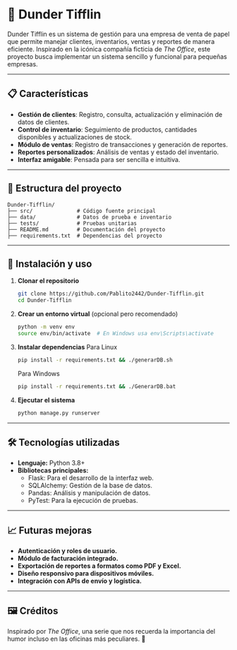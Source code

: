 
# 📝 Dunder Tifflin

Dunder Tifflin es un sistema de gestión para una empresa de venta de papel que permite manejar clientes, inventarios, ventas y reportes de manera eficiente. Inspirado en la icónica compañía ficticia de *The Office*, este proyecto busca implementar un sistema sencillo y funcional para pequeñas empresas.

---

## 📋 Características

- **Gestión de clientes**: Registro, consulta, actualización y eliminación de datos de clientes.
- **Control de inventario**: Seguimiento de productos, cantidades disponibles y actualizaciones de stock.
- **Módulo de ventas**: Registro de transacciones y generación de reportes.
- **Reportes personalizados**: Análisis de ventas y estado del inventario.
- **Interfaz amigable**: Pensada para ser sencilla e intuitiva.

---

## 📂 Estructura del proyecto

```
Dunder-Tifflin/
├── src/              # Código fuente principal
├── data/             # Datos de prueba e inventario
├── tests/            # Pruebas unitarias
├── README.md         # Documentación del proyecto
├── requirements.txt  # Dependencias del proyecto
```

---

## 🚀 Instalación y uso

1. **Clonar el repositorio**  
   ```bash
   git clone https://github.com/Pablito2442/Dunder-Tifflin.git
   cd Dunder-Tifflin
   ```

2. **Crear un entorno virtual** (opcional pero recomendado)  
   ```bash
   python -m venv env
   source env/bin/activate  # En Windows usa env\Scripts\activate
   ```

3. **Instalar dependencias**
   Para Linux
   ```bash
   pip install -r requirements.txt && ./generarDB.sh
   ```
   Para Windows
   ```bash
   pip install -r requirements.txt && ./GenerarDB.bat
   ```

5. **Ejecutar el sistema**  
   ```bash
   python manage.py runserver
   ```

---

## 🛠️ Tecnologías utilizadas

- **Lenguaje:** Python 3.8+
- **Bibliotecas principales:**
  - Flask: Para el desarrollo de la interfaz web.
  - SQLAlchemy: Gestión de la base de datos.
  - Pandas: Análisis y manipulación de datos.
  - PyTest: Para la ejecución de pruebas.

---

## 📈 Futuras mejoras

- **Autenticación y roles de usuario.**
- **Módulo de facturación integrado.**
- **Exportación de reportes a formatos como PDF y Excel.**
- **Diseño responsivo para dispositivos móviles.**
- **Integración con APIs de envío y logística.**

---

## 🖼️ Créditos

Inspirado por *The Office*, una serie que nos recuerda la importancia del humor incluso en las oficinas más peculiares. 🎉  
